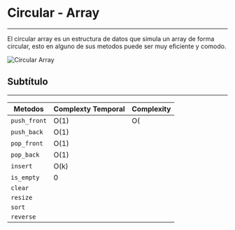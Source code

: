 # Circular - Array 
********************
El circular array es un estructura de datos que
simula un array de forma circular, esto en alguno de sus metodos
puede ser muy eficiente y comodo.



 ![Circular Array](https://1.bp.blogspot.com/-CVGL_rXjkEI/XiwJ-NQls4I/AAAAAAAAAas/xznbOX1xJRsSr56pb_iSoN4nul0Lmp3EwCLcBGAsYHQ/s1600/circularqueues123.png)

## Subtítulo 
***


| Metodos    | Complexty Temporal | Complexity |
|------------|-------|----------|
| `push_front` |  O(1) | O(       |
| `push_back`  |  O(1) |  |
| `pop_front`  |  O(1) |  |
| `pop_back `  |  O(1) |          |
| `insert `    |  O(k) |          |
| `is_empty `  |  0    |          |
| `clear `     |       |          |
| `resize `    |       |          |
|` sort  `     |       |          |
|` reverse  `  |       |          |